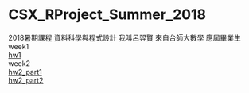 # CSX_RProject_Summer_2018
2018暑期課程 資料科學與程式設計
我叫呂羿賢 來自台師大數學 應屆畢業生<br>
week1<br>
[hw1](https://luyihsien.github.io/CSX_RProject_Spring_2018/week1/try.html)<br>
week2<br>
[hw2_part1](https://luyihsien.github.io/CSX_RProject_Spring_2018/week2/iris_test.html)<br>
[hw2_part2](https://luyihsien.github.io/CSX_RProject_Spring_2018/week2/textmining.html)
